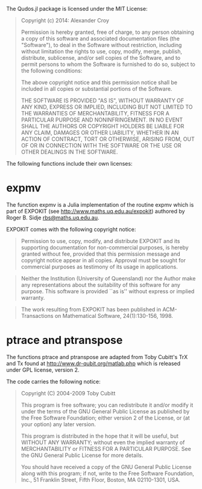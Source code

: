 The Qudos.jl package is licensed under the MIT License:

>Copyright (c) 2014: Alexander Croy
>
>Permission is hereby granted, free of charge, to any person obtaining a copy of this software and associated documentation files (the "Software"), to deal in the Software without restriction, including without limitation the rights to use, copy, modify, merge, publish, distribute, sublicense, and/or sell copies of the Software, and to permit persons to whom the Software is furnished to do so, subject to the following conditions:
>
>The above copyright notice and this permission notice shall be included in all copies or substantial portions of the Software.
>
>THE SOFTWARE IS PROVIDED "AS IS", WITHOUT WARRANTY OF ANY KIND, EXPRESS OR IMPLIED, INCLUDING BUT NOT LIMITED TO THE WARRANTIES OF MERCHANTABILITY, FITNESS FOR A PARTICULAR PURPOSE AND NONINFRINGEMENT. IN NO EVENT SHALL THE AUTHORS OR COPYRIGHT HOLDERS BE LIABLE FOR ANY CLAIM, DAMAGES OR OTHER LIABILITY, WHETHER IN AN ACTION OF CONTRACT, TORT OR OTHERWISE, ARISING FROM, OUT OF OR IN CONNECTION WITH THE SOFTWARE OR THE USE OR OTHER DEALINGS IN THE SOFTWARE.

The following functions include their own licenses:

expmv
=====
The function expmv is a Julia implementation of the routine expmv which is
part of EXPOKIT (see http://www.maths.uq.edu.au/expokit) authored by
Roger B. Sidje <rbs@maths.uq.edu.au>.

EXPOKIT comes with the following copyright notice:

> Permission to use, copy, modify, and distribute EXPOKIT and its
> supporting documentation for non-commercial purposes, is hereby
> granted without fee, provided that this permission message and
> copyright notice appear in all copies. Approval must be sought for
> commercial purposes as testimony of its usage in applications.

> Neither the Institution (University of Queensland) nor the Author
> make any representations about the suitability of this software for
> any purpose.  This software is provided ``as is'' without express or
> implied warranty.

> The work resulting from EXPOKIT has been published in ACM-Transactions
> on Mathematical Software, 24(1):130-156, 1998.

ptrace and ptranspose
=====
The functions ptrace and ptranspose are adapted from Toby Cubitt's TrX
and Tx found at http://www.dr-qubit.org/matlab.php which is released under
GPL license, version 2.

The code carries the following notice:

> Copyright (C) 2004-2009 Toby Cubitt
>
> This program is free software; you can redistribute it and/or
> modify it under the terms of the GNU General Public License
> as published by the Free Software Foundation; either version 2
> of the License, or (at your option) any later version.
>
> This program is distributed in the hope that it will be useful,
> but WITHOUT ANY WARRANTY; without even the implied warranty of
> MERCHANTABILITY or FITNESS FOR A PARTICULAR PURPOSE.  See the
> GNU General Public License for more details.
>
> You should have received a copy of the GNU General Public License
> along with this program; if not, write to the Free Software
> Foundation, Inc., 51 Franklin Street, Fifth Floor, Boston,
> MA 02110-1301, USA.
